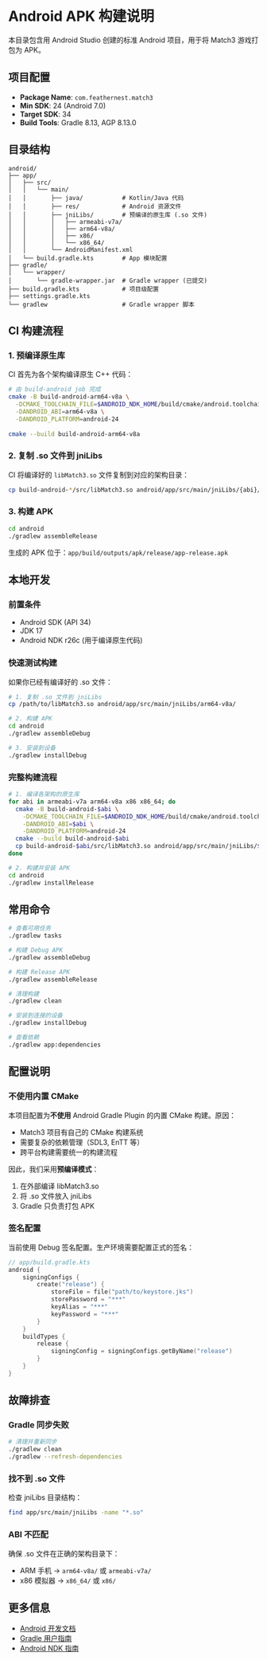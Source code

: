 # Android APK 构建说明

本目录包含用 Android Studio 创建的标准 Android 项目，用于将 Match3 游戏打包为 APK。

## 项目配置

- **Package Name**: `com.feathernest.match3`
- **Min SDK**: 24 (Android 7.0)
- **Target SDK**: 34
- **Build Tools**: Gradle 8.13, AGP 8.13.0

## 目录结构

```
android/
├── app/
│   ├── src/
│   │   └── main/
│   │       ├── java/           # Kotlin/Java 代码
│   │       ├── res/            # Android 资源文件
│   │       ├── jniLibs/        # 预编译的原生库 (.so 文件)
│   │       │   ├── armeabi-v7a/
│   │       │   ├── arm64-v8a/
│   │       │   ├── x86/
│   │       │   └── x86_64/
│   │       └── AndroidManifest.xml
│   └── build.gradle.kts        # App 模块配置
├── gradle/
│   └── wrapper/
│       └── gradle-wrapper.jar  # Gradle wrapper (已提交)
├── build.gradle.kts            # 项目级配置
├── settings.gradle.kts
└── gradlew                     # Gradle wrapper 脚本

```

## CI 构建流程

### 1. 预编译原生库

CI 首先为各个架构编译原生 C++ 代码：

```bash
# 由 build-android job 完成
cmake -B build-android-arm64-v8a \
  -DCMAKE_TOOLCHAIN_FILE=$ANDROID_NDK_HOME/build/cmake/android.toolchain.cmake \
  -DANDROID_ABI=arm64-v8a \
  -DANDROID_PLATFORM=android-24
  
cmake --build build-android-arm64-v8a
```

### 2. 复制 .so 文件到 jniLibs

CI 将编译好的 `libMatch3.so` 文件复制到对应的架构目录：

```bash
cp build-android-*/src/libMatch3.so android/app/src/main/jniLibs/{abi}/
```

### 3. 构建 APK

```bash
cd android
./gradlew assembleRelease
```

生成的 APK 位于：`app/build/outputs/apk/release/app-release.apk`

## 本地开发

### 前置条件

- Android SDK (API 34)
- JDK 17
- Android NDK r26c (用于编译原生代码)

### 快速测试构建

如果你已经有编译好的 .so 文件：

```bash
# 1. 复制 .so 文件到 jniLibs
cp /path/to/libMatch3.so android/app/src/main/jniLibs/arm64-v8a/

# 2. 构建 APK
cd android
./gradlew assembleDebug

# 3. 安装到设备
./gradlew installDebug
```

### 完整构建流程

```bash
# 1. 编译各架构的原生库
for abi in armeabi-v7a arm64-v8a x86 x86_64; do
  cmake -B build-android-$abi \
    -DCMAKE_TOOLCHAIN_FILE=$ANDROID_NDK_HOME/build/cmake/android.toolchain.cmake \
    -DANDROID_ABI=$abi \
    -DANDROID_PLATFORM=android-24
  cmake --build build-android-$abi
  cp build-android-$abi/src/libMatch3.so android/app/src/main/jniLibs/$abi/
done

# 2. 构建并安装 APK
cd android
./gradlew installRelease
```

## 常用命令

```bash
# 查看可用任务
./gradlew tasks

# 构建 Debug APK
./gradlew assembleDebug

# 构建 Release APK
./gradlew assembleRelease

# 清理构建
./gradlew clean

# 安装到连接的设备
./gradlew installDebug

# 查看依赖
./gradlew app:dependencies
```

## 配置说明

### 不使用内置 CMake

本项目配置为**不使用** Android Gradle Plugin 的内置 CMake 构建。原因：

- Match3 项目有自己的 CMake 构建系统
- 需要复杂的依赖管理（SDL3, EnTT 等）
- 跨平台构建需要统一的构建流程

因此，我们采用**预编译模式**：

1. 在外部编译 libMatch3.so
2. 将 .so 文件放入 jniLibs
3. Gradle 只负责打包 APK

### 签名配置

当前使用 Debug 签名配置。生产环境需要配置正式的签名：

```kotlin
// app/build.gradle.kts
android {
    signingConfigs {
        create("release") {
            storeFile = file("path/to/keystore.jks")
            storePassword = "***"
            keyAlias = "***"
            keyPassword = "***"
        }
    }
    buildTypes {
        release {
            signingConfig = signingConfigs.getByName("release")
        }
    }
}
```

## 故障排查

### Gradle 同步失败

```bash
# 清理并重新同步
./gradlew clean
./gradlew --refresh-dependencies
```

### 找不到 .so 文件

检查 jniLibs 目录结构：

```bash
find app/src/main/jniLibs -name "*.so"
```

### ABI 不匹配

确保 .so 文件在正确的架构目录下：

- ARM 手机 → `arm64-v8a/` 或 `armeabi-v7a/`
- x86 模拟器 → `x86_64/` 或 `x86/`

## 更多信息

- [Android 开发文档](https://developer.android.com/)
- [Gradle 用户指南](https://docs.gradle.org/)
- [Android NDK 指南](https://developer.android.com/ndk/guides)

